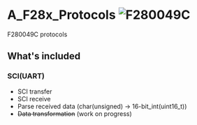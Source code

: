 # A_F28x_Protocols ![F280049C](https://img.shields.io/badge/-F280049C-CC0000?style=flat-square)

F280049C protocols

## What's included

### SCI(UART)

- SCI transfer
- SCI receive
- Parse received data (char(unsigned) -> 16-bit_int(uint16_t))
- ~~Data transformation~~ (work on progress)
